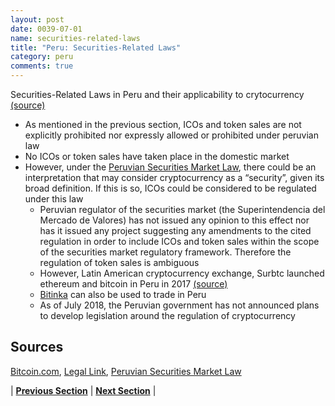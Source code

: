```yaml
---
layout: post
date: 0039-07-01
name: securities-related-laws
title: "Peru: Securities-Related Laws"
category: peru
comments: true
---
```


Securities-Related Laws in Peru and their applicability to crytocurrency [(source)](https://www.legalink.ch/xms/files/NEWS/Legalink_ICOS_and_Token_Sales.pdf)
- As mentioned in the previous section, ICOs and token sales are not explicitly prohibited nor expressly allowed or prohibited under peruvian law
- No ICOs or token sales have taken place in the domestic market 
- However, under the [Peruvian Securities Market Law](http://www.smv.gob.pe/uploads/LMV_complete.pdf), there could be an interpretation that may consider cryptocurrency as a “security”, given its broad definition. If this is so, ICOs could be considered to be regulated under this law
  - Peruvian regulator of the securities market (the Superintendencia del Mercado de Valores) has not issued any opinion to this effect nor has it issued any project suggesting any amendments to the cited regulation in order to include ICOs and token sales within the scope of the securities market regulatory framework. Therefore the regulation of token sales is ambiguous 
  - However, Latin American cryptocurrency exchange, Surbtc launched ethereum and bitcoin in Peru in 2017 [(source)]( https://news.bitcoin.com/surbtc-introduces-ethereum-and-bitcoin-trading-in-peru/)
  - [Bitinka](https://www.bitinka.com/pe/bitinka/home) can also be used to trade in Peru 
  - As of July 2018, the Peruvian government has not announced plans to develop legislation around the regulation of cryptocurrency

Sources 
--- 
[Bitcoin.com]( https://news.bitcoin.com/surbtc-introduces-ethereum-and-bitcoin-trading-in-peru/), [Legal Link](https://www.legalink.ch/xms/files/NEWS/Legalink_ICOS_and_Token_Sales.pdf), [Peruvian Securities Market Law](http://www.smv.gob.pe/uploads/LMV_complete.pdf)


| **[Previous Section](https://neo-project.github.io/global-blockchain-compliance-hub//peru/peru-laws-token-sales.html)** | **[Next Section](https://neo-project.github.io/global-blockchain-compliance-hub//peru/peru-privacy-and-data-protection.html)** |
